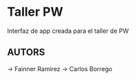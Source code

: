 # Taller PW
Interfaz de app creada para el taller de PW

## AUTORS
-> Fainner Ramirez
-> Carlos Borrego